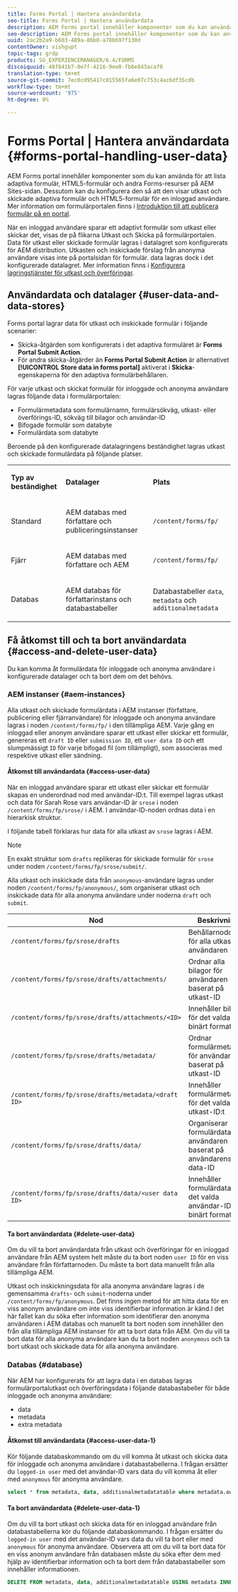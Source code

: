 ```yaml
---
title: Forms Portal | Hantera användardata
seo-title: Forms Portal | Hantera användardata
description: AEM Forms portal innehåller komponenter som du kan använda för att lista adaptiva formulär, HTML5-formulär och andra Forms-resurser på AEM Sites-sidan. Läs om hur Forms portal lagrar data för utkast och inskickade formulär. Lär dig mer om hur du får åtkomst till formulärdata för inloggade och anonyma användare i konfigurerade datalager, och ta bort dem om det behövs.
seo-description: AEM Forms portal innehåller komponenter som du kan använda för att lista adaptiva formulär, HTML5-formulär och andra Forms-resurser på AEM Sites-sidan. Läs om hur Forms portal lagrar data för utkast och inskickade formulär. Lär dig mer om hur du får åtkomst till formulärdata för inloggade och anonyma användare i konfigurerade datalager, och ta bort dem om det behövs.
uuid: 2ac2b2a9-b603-489a-86b8-a78b697f130d
contentOwner: vishgupt
topic-tags: grdp
products: SG_EXPERIENCEMANAGER/6.4/FORMS
discoiquuid: 48f841b7-0e7f-4216-9ee8-fb6e843acaf0
translation-type: tm+mt
source-git-commit: 7ec0cd95417c015565fa6e07c753c4ac6df35cdb
workflow-type: tm+mt
source-wordcount: '975'
ht-degree: 0%

---
```



# Forms Portal | Hantera användardata {#forms-portal-handling-user-data}

AEM Forms portal innehåller komponenter som du kan använda för att lista adaptiva formulär, HTML5-formulär och andra Forms-resurser på AEM Sites-sidan. Dessutom kan du konfigurera den så att den visar utkast och skickade adaptiva formulär och HTML5-formulär för en inloggad användare. Mer information om formulärportalen finns i [Introduktion till att publicera formulär på en portal](/help/forms/using/introduction-publishing-forms.md).

När en inloggad användare sparar ett adaptivt formulär som utkast eller skickar det, visas de på flikarna Utkast och Skicka på formulärportalen. Data för utkast eller skickade formulär lagras i datalagret som konfigurerats för AEM distribution. Utkasten och inskickade förslag från anonyma användare visas inte på portalsidan för formulär. data lagras dock i det konfigurerade datalagret. Mer information finns i [Konfigurera lagringstjänster för utkast och överföringar](/help/forms/using/configuring-draft-submission-storage.md).

## Användardata och datalager {#user-data-and-data-stores}

Forms portal lagrar data för utkast och inskickade formulär i följande scenarier:

* Skicka-åtgärden som konfigurerats i det adaptiva formuläret är **Forms Portal Submit Action**.
* För andra skicka-åtgärder än **Forms Portal Submit Action** är alternativet **[!UICONTROL Store data in forms portal]** aktiverat i **Skicka**-egenskaperna för den adaptiva formulärbehållaren.

För varje utkast och skickat formulär för inloggade och anonyma användare lagras följande data i formulärportalen:

* Formulärmetadata som formulärnamn, formulärsökväg, utkast- eller överförings-ID, sökväg till bilagor och användar-ID
* Bifogade formulär som databyte
* Formulärdata som databyte

Beroende på den konfigurerade datalagringens beständighet lagras utkast och skickade formulärdata på följande platser.

<table> 
 <tbody> 
  <tr> 
   <td><p><strong>Typ av beständighet</strong></p> </td> 
   <td><p><strong>Datalager</strong></p> </td> 
   <td><p><strong>Plats</strong></p> </td> 
  </tr> 
  <tr> 
   <td><p>Standard</p> </td> 
   <td><p>AEM databas med författare och publiceringsinstanser</p> </td> 
   <td><p><code>/content/forms/fp/</code></p> </td> 
  </tr> 
  <tr> 
   <td><p>Fjärr</p> </td> 
   <td><p>AEM databas med författare och AEM</p> </td> 
   <td><p><code>/content/forms/fp/</code></p> </td> 
  </tr> 
  <tr> 
   <td><p>Databas</p> </td> 
   <td><p>AEM databas för författarinstans och databastabeller</p> </td> 
   <td>Databastabeller <code>data</code>, <code>metadata</code> och <code>additionalmetadata</code></td> 
  </tr> 
 </tbody> 
</table>

## Få åtkomst till och ta bort användardata {#access-and-delete-user-data}

Du kan komma åt formulärdata för inloggade och anonyma användare i konfigurerade datalager och ta bort dem om det behövs.

### AEM instanser {#aem-instances}

Alla utkast och skickade formulärdata i AEM instanser (författare, publicering eller fjärranvändare) för inloggade och anonyma användare lagras i noden `/content/forms/fp/` i den tillämpliga AEM. Varje gång en inloggad eller anonym användare sparar ett utkast eller skickar ett formulär, genereras ett `draft ID` eller `submission ID`, ett `user data ID` och ett slumpmässigt `ID` för varje bifogad fil (om tillämpligt), som associeras med respektive utkast eller sändning.

#### Åtkomst till användardata {#access-user-data}

När en inloggad användare sparar ett utkast eller skickar ett formulär skapas en underordnad nod med användar-ID:t. Till exempel lagras utkast och data för Sarah Rose vars användar-ID är `srose` i noden `/content/forms/fp/srose/` i AEM. I användar-ID-noden ordnas data i en hierarkisk struktur.

I följande tabell förklaras hur data för alla utkast av `srose` lagras i AEM.

>[!NOTE]
>
>En exakt struktur som `drafts` replikeras för skickade formulär för `srose` under noden `/content/forms/fp/srose/submit/`.
>
>Alla utkast och inskickade data från `anonymous`-användare lagras under noden `/content/forms/fp/anonymous/`, som organiserar utkast och inskickade data för alla anonyma användare under noderna `draft` och `submit`.

| Nod | Beskrivning |
|---|---|
| `/content/forms/fp/srose/drafts` | Behållarnoddata för alla utkast av användaren |
| `/content/forms/fp/srose/drafts/attachments/` | Ordnar alla bilagor för användaren baserat på utkast-ID |
| `/content/forms/fp/srose/drafts/attachments/<ID>` | Innehåller bilaga för det valda ID:t i binärt format |
| `/content/forms/fp/srose/drafts/metadata/` | Ordnar formulärmetadata för användaren baserat på utkast-ID |
| `/content/forms/fp/srose/drafts/metadata/<draft ID>` | Innehåller formulärmetadata för det valda utkast-ID:t |
| `/content/forms/fp/srose/drafts/data/` | Organiserar formulärdata för användaren baserat på användarens data-ID |
| `/content/forms/fp/srose/drafts/data/<user data ID>` | Innehåller formulärdata för det valda användar-ID:t i binärt format |

#### Ta bort användardata {#delete-user-data}

Om du vill ta bort användardata från utkast och överföringar för en inloggad användare från AEM system helt måste du ta bort noden `user ID` för en viss användare från författarnoden. Du måste ta bort data manuellt från alla tillämpliga AEM.

Utkast och inskickningsdata för alla anonyma användare lagras i de gemensamma `drafts`- och `submit`-noderna under `/content/forms/fp/anonymous`. Det finns ingen metod för att hitta data för en viss anonym användare om inte viss identifierbar information är känd.I det här fallet kan du söka efter information som identifierar den anonyma användaren i AEM databas och manuellt ta bort noden som innehåller den från alla tillämpliga AEM instanser för att ta bort data från AEM. Om du vill ta bort data för alla anonyma användare kan du ta bort noden `anonymous` och ta bort utkast och skickade data för alla anonyma användare.

### Databas {#database}

När AEM har konfigurerats för att lagra data i en databas lagras formulärportalutkast och överföringsdata i följande databastabeller för både inloggade och anonyma användare:

* data
* metadata
* extra metadata

#### Åtkomst till användardata {#access-user-data-1}

Kör följande databaskommando om du vill komma åt utkast och skicka data för inloggade och anonyma användare i databastabellerna. I frågan ersätter du `logged-in user` med det användar-ID vars data du vill komma åt eller med `anonymous` för anonyma användare.

```sql
select * from metadata, data, additionalmetadatatable where metadata.owner = 'logged-in user' and metadata.id = additionalmetadatatable.id and metadata.userdataID = data.id
```

#### Ta bort användardata {#delete-user-data-1}

Om du vill ta bort utkast och skicka data för en inloggad användare från databastabellerna kör du följande databaskommando. I frågan ersätter du `logged-in user` med det användar-ID vars data du vill ta bort eller med `anonymous` för anonyma användare. Observera att om du vill ta bort data för en viss anonym användare från databasen måste du söka efter dem med hjälp av identifierbar information och ta bort dem från databastabeller som innehåller informationen.

```sql
DELETE FROM metadata, data, additionalmetadatatable USING metadata INNER JOIN data ON metadata.userdataID = data.id INNER JOIN additionalmetadatatable ON metadata.id = additionalmetadatatable.id WHERE metadata.owner = 'logged-in user'
```

